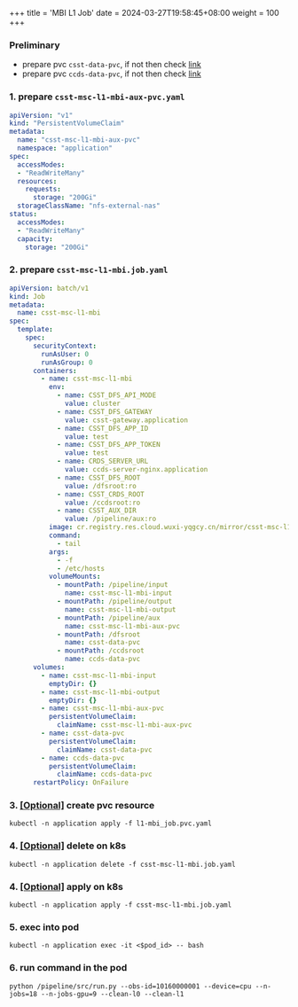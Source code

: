 +++
title = 'MBI L1 Job'
date = 2024-03-27T19:58:45+08:00
weight = 100
+++


### Preliminary
- prepare pvc `csst-data-pvc`, if not then check [link](csst/init_ccds_server/index.html)
- prepare pvc `ccds-data-pvc`, if not then check [link](csst/init_ccds_server/index.html)


### 1. prepare `csst-msc-l1-mbi-aux-pvc.yaml`
```yaml
apiVersion: "v1"
kind: "PersistentVolumeClaim"
metadata:
  name: "csst-msc-l1-mbi-aux-pvc"
  namespace: "application"
spec:
  accessModes:
  - "ReadWriteMany"
  resources:
    requests:
      storage: "200Gi"
  storageClassName: "nfs-external-nas"
status:
  accessModes:
  - "ReadWriteMany"
  capacity:
    storage: "200Gi"
```

### 2. prepare `csst-msc-l1-mbi.job.yaml`
```yaml
apiVersion: batch/v1
kind: Job
metadata:
  name: csst-msc-l1-mbi
spec:
  template:
    spec:
      securityContext:
        runAsUser: 0
        runAsGroup: 0
      containers:
        - name: csst-msc-l1-mbi
          env:
            - name: CSST_DFS_API_MODE
              value: cluster
            - name: CSST_DFS_GATEWAY
              value: csst-gateway.application
            - name: CSST_DFS_APP_ID
              value: test
            - name: CSST_DFS_APP_TOKEN
              value: test
            - name: CRDS_SERVER_URL
              value: ccds-server-nginx.application
            - name: CSST_DFS_ROOT
              value: /dfsroot:ro
            - name: CSST_CRDS_ROOT
              value: /ccdsroot:ro
            - name: CSST_AUX_DIR
              value: /pipeline/aux:ro
          image: cr.registry.res.cloud.wuxi-yqgcy.cn/mirror/csst-msc-l1-mbi:v240328
          command:
            - tail
          args:
            - -f
            - /etc/hosts
          volumeMounts:
            - mountPath: /pipeline/input
              name: csst-msc-l1-mbi-input
            - mountPath: /pipeline/output
              name: csst-msc-l1-mbi-output
            - mountPath: /pipeline/aux
              name: csst-msc-l1-mbi-aux-pvc
            - mountPath: /dfsroot
              name: csst-data-pvc
            - mountPath: /ccdsroot
              name: ccds-data-pvc
      volumes:
        - name: csst-msc-l1-mbi-input
          emptyDir: {}
        - name: csst-msc-l1-mbi-output
          emptyDir: {}
        - name: csst-msc-l1-mbi-aux-pvc
          persistentVolumeClaim:
            claimName: csst-msc-l1-mbi-aux-pvc
        - name: csst-data-pvc
          persistentVolumeClaim:
            claimName: csst-data-pvc
        - name: ccds-data-pvc
          persistentVolumeClaim:
            claimName: ccds-data-pvc
      restartPolicy: OnFailure
```

### 3. [[Optional]]() create pvc resource
```shell
kubectl -n application apply -f l1-mbi_job.pvc.yaml
```

### 4. [[Optional]]() delete on k8s
```shell
kubectl -n application delete -f csst-msc-l1-mbi.job.yaml 
```

### 4. [[Optional]]() apply on k8s
```shell
kubectl -n application apply -f csst-msc-l1-mbi.job.yaml
```

### 5. exec into pod
```shell
kubectl -n application exec -it <$pod_id> -- bash
```

### 6. run command in the pod
```shell
python /pipeline/src/run.py --obs-id=10160000001 --device=cpu --n-jobs=18 --n-jobs-gpu=9 --clean-l0 --clean-l1
```